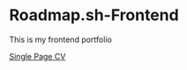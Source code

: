 # Roadmap.sh-Frontend
This is my frontend portfolio 

<a href="https://github.com/leeam61/Roadmap.sh-Frontend/tree/main/Single%20Page"> Single Page CV</a>
